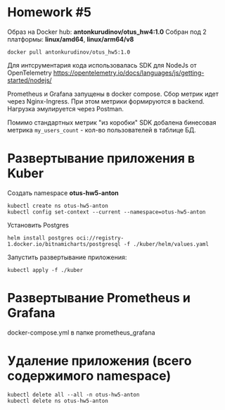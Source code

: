 # Homework #5

Образ на Docker hub: **antonkurudinov/otus_hw4:1.0**
Собран под 2 платформы: **linux/amd64**, **linux/arm64/v8**
```
docker pull antonkurudinov/otus_hw5:1.0
```

Для интсрументария кода использовалась SDK для NodeJs от OpenTelemetry https://opentelemetry.io/docs/languages/js/getting-started/nodejs/

Prometheus и Grafana запущены в docker compose. Сбор метрик идет через Nginx-Ingress. При этом метрики формируются в backend. Нагрузка эмулируется через Postman.

Помимо стандартных метрик "из коробки" SDK добалена бинесовая метрика `my_users_count` - кол-во пользователей в таблице БД.

# Развертывание приложения в Kuber
Создать namespace **otus-hw5-anton**
```
kubectl create ns otus-hw5-anton
kubectl config set-context --current --namespace=otus-hw5-anton
```

Установить Postgres
```
helm install postgres oci://registry-1.docker.io/bitnamicharts/postgresql -f ./kuber/helm/values.yaml
```

Запустить развертывание приложения:
```
kubectl apply -f ./kuber
```

# Развертывание Prometheus и Grafana

docker-compose.yml в папке prometheus_grafana

# Удаление приложения (всего содержимого namespace)
```
kubectl delete all --all -n otus-hw5-anton
kubectl delete ns otus-hw5-anton
```

